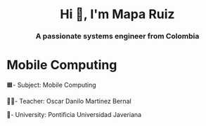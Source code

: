 <h1 align="center">Hi 👋, I'm Mapa Ruiz</h1>
<h3 align="center">A passionate systems engineer from Colombia</h3>

# Mobile Computing

🟧- Subject: Mobile Computing

👨‍🏫- Teacher: Oscar Danilo Martinez Bernal

🏦- University: Pontificia Universidad Javeriana
